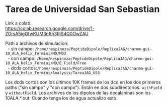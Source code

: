 # Tarea de Universidad San Sebastian
Link a colab: <br />
https://colab.research.google.com/drive/1-ZOrsA5igOtwKUM3nfth3RjS4Q0OwZAU

Path a archivos de simulacion: <br />
&nbsp; - sin campo: `/home/nespinoza/PeptideDipole/ReplicaJAG/charmm-gui-10_ALA_Helix_Termini/MD/MD3` <br />
&nbsp; - con campo: `/home/nespinoza/PeptideDipole/ReplicaJAG/charmm-gui-10_ALA_Helix_Termini/MD/E_Field/Free`<br />
&nbsp; - dcds cortos:`/home/nespinoza/PeptideDipole/ReplicaJAG/charmm-gui-10_ALA_Helix_Termini/Analysis/TareaJAG_USS`

Los dcds cortos son los últimos 10K frames de los dcd en los dos primeros paths ("sin campo" y "con campo"). Están en dos subdirectorios. `withField` y `withoutField`. Los archivos de los dipolos de las decalaninas son los 10ALA.\*.out. Cuando tenga los de agua actualizo esto.
